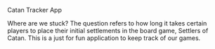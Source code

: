 Catan Tracker App

Where are we stuck?  The question refers to how long it takes certain players to place their initial settlements in the board game, Settlers of Catan.  This is a just for fun application to keep track of our games.